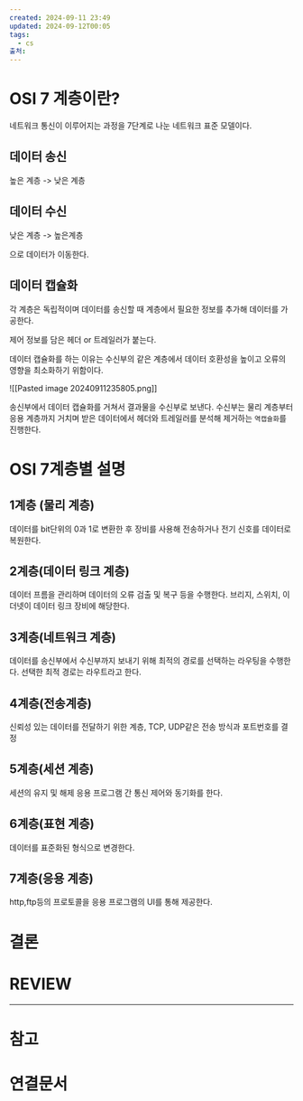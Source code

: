 ```yaml
---
created: 2024-09-11 23:49
updated: 2024-09-12T00:05
tags:
  - cs
출처: 
---
```

# OSI 7 계층이란?
네트워크 통신이 이루어지는 과정을 7단계로 나눈 네트워크 표준 모델이다.

## 데이터 송신
높은 계층 -> 낮은 계층

## 데이터 수신
낮은 계층 -> 높은계층


으로 데이터가 이동한다.

## 데이터 캡슐화
각 계층은 독립적이며 데이터를 송신할 때 계층에서 필요한 정보를 추가해 데이터를 가공한다.

제어 정보를 담은 헤더 or 트레일러가 붙는다. 

데이터 캡슐화를 하는 이유는 수신부의 같은 계층에서 데이터 호환성을 높이고 오류의 영향을 최소화하기 위함이다.

![[Pasted image 20240911235805.png]]

송신부에서 데이터 캡슐화를 거쳐서 결과물을 수신부로 보낸다.
수신부는 물리 계층부터 응용 계층까지 거치며 받은 데이터에서 헤더와 트레일러를 분석해 제거하는  `역캡슐화`를 진행한다.

# OSI 7계층별 설명
## 1계층 (물리 계층)
데이터를 bit단위의 0과 1로 변환한 후 장비를 사용해 전송하거나 전기 신호를 데이터로 복원한다.
## 2계층(데이터 링크 계층)
데이터 프름을 관리하며 데이터의 오류 검출 및 복구 등을 수행한다. 브리지, 스위치, 이더넷이 데이터 링크 장비에 해당한다.
## 3계층(네트워크 계층)
데이터를 송신부에서 수신부까지 보내기 위해 최적의 경로를 선택하는 라우팅을 수행한다. 
선택한 최적 경로는 라우트라고 한다. 

## 4계층(전송계층)
신뢰성 있는 데이터를 전달하기 위한 계층, TCP, UDP같은 전송 방식과 포트번호를 결정

## 5계층(세션 계층)
세션의 유지 및 해제
응용 프로그램 간 통신 제어와 동기화를 한다.
## 6계층(표현 계층)
데이터를 표준화된 형식으로 변경한다.
## 7계층(응용 계층)
http,ftp등의 프로토콜을 응용 프로그램의 UI를 통해 제공한다. 


      



# 결론

# REVIEW


---
# 참고

# 연결문서
